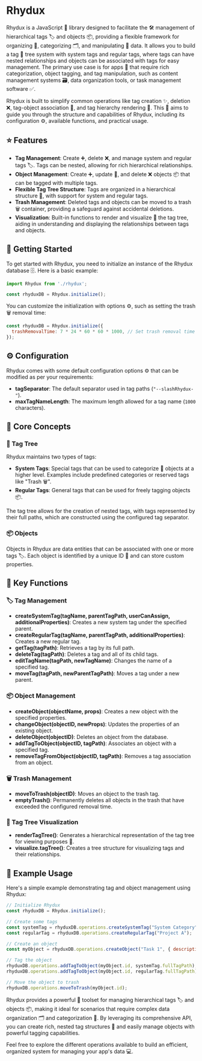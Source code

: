 
# Rhydux 
Rhydux is a JavaScript 📜 library designed to facilitate the 🛠️ management of hierarchical tags 🏷️ and objects 📦, providing a flexible framework for organizing 📂, categorizing 🗂️, and manipulating 🔄 data. It allows you to build a tag 🌳 tree system with system tags and regular tags, where tags can have nested relationships and objects can be associated with tags for easy management. The primary use case is for apps 📱 that require rich categorization, object tagging, and tag manipulation, such as content management systems 🗃️, data organization tools, or task management software ✅.

Rhydux is built to simplify common operations like tag creation ✨, deletion ❌, tag-object association 🔗, and tag hierarchy rendering 🌲. This 📖 aims to guide you through the structure and capabilities of Rhydux, including its configuration ⚙️, available functions, and practical usage.

## ⭐ Features

- **Tag Management**: Create ➕, delete ❌, and manage system and regular tags 🏷️. Tags can be nested, allowing for rich hierarchical relationships.
- **Object Management**: Create ➕, update 🔄, and delete ❌ objects 📦 that can be tagged with multiple tags.
- **Flexible Tag Tree Structure**: Tags are organized in a hierarchical structure 🌳, with support for system and regular tags.
- **Trash Management**: Deleted tags and objects can be moved to a trash 🗑️ container, providing a safeguard against accidental deletions.
- **Visualization**: Built-in functions to render and visualize 👀 the tag tree, aiding in understanding and displaying the relationships between tags and objects.

## 🚀 Getting Started

To get started with Rhydux, you need to initialize an instance of the Rhydux database 🗄️. Here is a basic example:

```javascript
import Rhydux from './rhydux';

const rhyduxDB = Rhydux.initialize();
```

You can customize the initialization with options ⚙️, such as setting the trash 🗑️ removal time:

```javascript
const rhyduxDB = Rhydux.initialize({
  trashRemovalTime: 7 * 24 * 60 * 60 * 1000, // Set trash removal time to 7 days 📅
});
```

## ⚙️ Configuration

Rhydux comes with some default configuration options ⚙️ that can be modified as per your requirements:

- **tagSeparator**: The default separator used in tag paths (`"--slashRhydux-"`).
- **maxTagNameLength**: The maximum length allowed for a tag name (`1000` characters).

## 🌟 Core Concepts

### 🌳 Tag Tree

Rhydux maintains two types of tags:

- **System Tags**: Special tags that can be used to categorize 📂 objects at a higher level. Examples include predefined categories or reserved tags like "Trash 🗑️".
- **Regular Tags**: General tags that can be used for freely tagging objects 📦.

The tag tree allows for the creation of nested tags, with tags represented by their full paths, which are constructed using the configured tag separator.

### 📦 Objects

Objects in Rhydux are data entities that can be associated with one or more tags 🏷️. Each object is identified by a unique ID 🔑 and can store custom properties.

## 🔑 Key Functions

### 🏷️ Tag Management

- **createSystemTag(tagName, parentTagPath, userCanAssign, additionalProperties)**: Creates a new system tag under the specified parent.
- **createRegularTag(tagName, parentTagPath, additionalProperties)**: Creates a new regular tag.
- **getTag(tagPath)**: Retrieves a tag by its full path.
- **deleteTag(tagPath)**: Deletes a tag and all of its child tags.
- **editTagName(tagPath, newTagName)**: Changes the name of a specified tag.
- **moveTag(tagPath, newParentTagPath)**: Moves a tag under a new parent.

### 📦 Object Management

- **createObject(objectName, props)**: Creates a new object with the specified properties.
- **changeObject(objectID, newProps)**: Updates the properties of an existing object.
- **deleteObject(objectID)**: Deletes an object from the database.
- **addTagToObject(objectID, tagPath)**: Associates an object with a specified tag.
- **removeTagFromObject(objectID, tagPath)**: Removes a tag association from an object.

### 🗑️ Trash Management

- **moveToTrash(objectID)**: Moves an object to the trash tag.
- **emptyTrash()**: Permanently deletes all objects in the trash that have exceeded the configured removal time.

### 🌲 Tag Tree Visualization

- **renderTagTree()**: Generates a hierarchical representation of the tag tree for viewing purposes 👀.
- **visualize.tagTree()**: Creates a tree structure for visualizing tags and their relationships.

## 🧩 Example Usage

Here's a simple example demonstrating tag and object management using Rhydux:

```javascript
// Initialize Rhydux
const rhyduxDB = Rhydux.initialize();

// Create some tags
const systemTag = rhyduxDB.operations.createSystemTag("System Category");
const regularTag = rhyduxDB.operations.createRegularTag("Project A");

// Create an object
const myObject = rhyduxDB.operations.createObject("Task 1", { description: "Complete the report" });

// Tag the object
rhyduxDB.operations.addTagToObject(myObject.id, systemTag.fullTagPath);
rhyduxDB.operations.addTagToObject(myObject.id, regularTag.fullTagPath);

// Move the object to trash
rhyduxDB.operations.moveToTrash(myObject.id);
```

Rhydux provides a powerful 💪 toolset for managing hierarchical tags 🏷️ and objects 📦, making it ideal for scenarios that require complex data organization 🗂️ and categorization 📂. By leveraging its comprehensive API, you can create rich, nested tag structures 🌳 and easily manage objects with powerful tagging capabilities.

Feel free to explore the different operations available to build an efficient, organized system for managing your app's data 💻.
